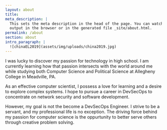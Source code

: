 ```yaml
---
layout: about
title:
meta_description: |
  This sets the meta description in the head of the page. You can watch the 
  output in the browser or in the generated file _site/about.html.
permalink: /about
section: about
intro_paragraph: |
  ![chinaEL2019](assets/img/uploads/china2019.jpg)
---
```

I was lucky to discover my passion for technology in high school.
I am currently learning how that passion intersects with the world around me
while studying both Computer Science and Political Science at Allegheny College in Meadville, PA.

As an effective computer scientist, I possess a love for learning and a desire to explore complex systems. I hope to pursue a career in DevSecOps to concentrate on network security and software development.

However, my goal is not the become a DevSecOps Engineer. I strive to be a servant, and my professional life is no exception. The driving force behind my passion for computer science is the oppurtunity to better serve others through creative problem solving.
